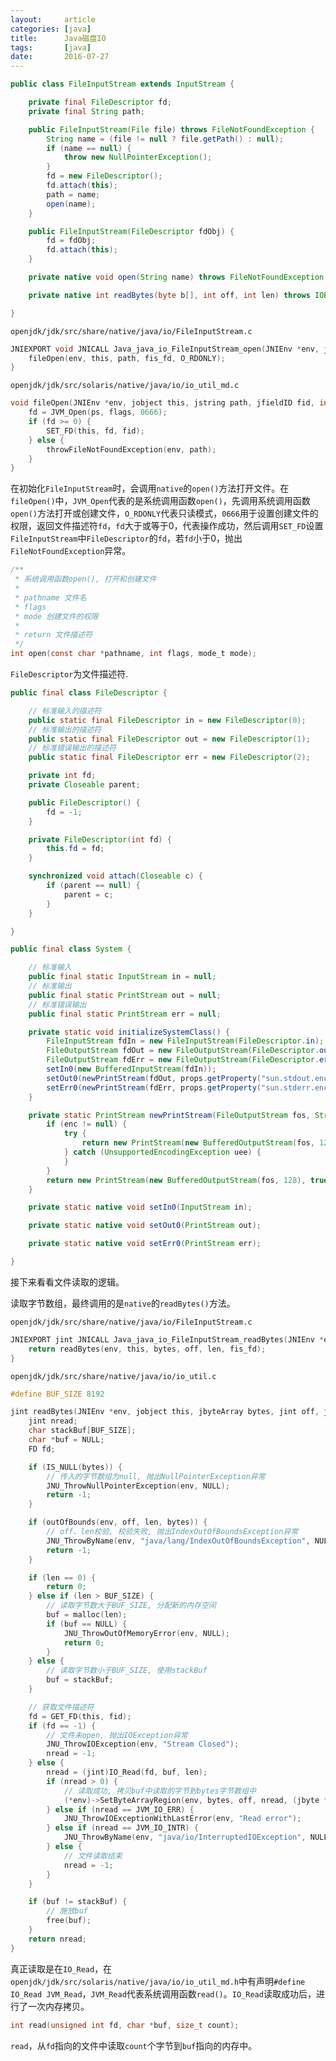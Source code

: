 ```yaml
---
layout:     article
categories: [java]
title:      Java磁盘IO
tags:       [java]
date:       2016-07-27
---
```


```java
public class FileInputStream extends InputStream {

    private final FileDescriptor fd;
    private final String path;

    public FileInputStream(File file) throws FileNotFoundException {
        String name = (file != null ? file.getPath() : null);
        if (name == null) {
            throw new NullPointerException();
        }
        fd = new FileDescriptor();
        fd.attach(this);
        path = name;
        open(name);
    }

    public FileInputStream(FileDescriptor fdObj) {
        fd = fdObj;
        fd.attach(this);
    }

    private native void open(String name) throws FileNotFoundException;

    private native int readBytes(byte b[], int off, int len) throws IOException;

}
```

`openjdk/jdk/src/share/native/java/io/FileInputStream.c`

```c
JNIEXPORT void JNICALL Java_java_io_FileInputStream_open(JNIEnv *env, jobject this, jstring path) {
    fileOpen(env, this, path, fis_fd, O_RDONLY);
}
```

`openjdk/jdk/src/solaris/native/java/io/io_util_md.c`

```c
void fileOpen(JNIEnv *env, jobject this, jstring path, jfieldID fid, int flags) {
    fd = JVM_Open(ps, flags, 0666);
    if (fd >= 0) {
        SET_FD(this, fd, fid);
    } else {
        throwFileNotFoundException(env, path);
    }
}
```

在初始化`FileInputStream`时，会调用`native`的`open()`方法打开文件。在`fileOpen()`中，`JVM_Open`代表的是系统调用函数`open()`，先调用系统调用函数`open()`方法打开或创建文件，`O_RDONLY`代表只读模式，`0666`用于设置创建文件的权限，返回文件描述符`fd`，`fd`大于或等于0，代表操作成功，然后调用`SET_FD`设置`FileInputStream`中`FileDescriptor`的`fd`，若`fd`小于0，抛出`FileNotFoundException`异常。

```c
/**
 * 系统调用函数open(), 打开和创建文件
 * 
 * pathname 文件名
 * flags 
 * mode 创建文件的权限
 * 
 * return 文件描述符
 */
int open(const char *pathname, int flags, mode_t mode);
```

`FileDescriptor`为文件描述符.

```java
public final class FileDescriptor {

    // 标准输入的描述符
    public static final FileDescriptor in = new FileDescriptor(0);
    // 标准输出的描述符
    public static final FileDescriptor out = new FileDescriptor(1);
    // 标准错误输出的描述符
    public static final FileDescriptor err = new FileDescriptor(2);

    private int fd;
    private Closeable parent;

    public FileDescriptor() {
        fd = -1;
    }

    private FileDescriptor(int fd) {
        this.fd = fd;
    }

    synchronized void attach(Closeable c) {
        if (parent == null) {
            parent = c;
        }
    }

}
```

```java
public final class System {

    // 标准输入
    public final static InputStream in = null;
    // 标准输出
    public final static PrintStream out = null;
    // 标准错误输出
    public final static PrintStream err = null;

    private static void initializeSystemClass() {
        FileInputStream fdIn = new FileInputStream(FileDescriptor.in);
        FileOutputStream fdOut = new FileOutputStream(FileDescriptor.out);
        FileOutputStream fdErr = new FileOutputStream(FileDescriptor.err);
        setIn0(new BufferedInputStream(fdIn));
        setOut0(newPrintStream(fdOut, props.getProperty("sun.stdout.encoding")));
        setErr0(newPrintStream(fdErr, props.getProperty("sun.stderr.encoding")));
    }

    private static PrintStream newPrintStream(FileOutputStream fos, String enc) {
        if (enc != null) {
            try {
                return new PrintStream(new BufferedOutputStream(fos, 128), true, enc);
            } catch (UnsupportedEncodingException uee) {
            }
        }
        return new PrintStream(new BufferedOutputStream(fos, 128), true);
    }

    private static native void setIn0(InputStream in);

    private static native void setOut0(PrintStream out);

    private static native void setErr0(PrintStream err);

}
```

接下来看看文件读取的逻辑。

读取字节数组，最终调用的是`native`的`readBytes()`方法。

`openjdk/jdk/src/share/native/java/io/FileInputStream.c`

```c
JNIEXPORT jint JNICALL Java_java_io_FileInputStream_readBytes(JNIEnv *env, jobject this, jbyteArray bytes, jint off, jint len) {
    return readBytes(env, this, bytes, off, len, fis_fd);
}
```

`openjdk/jdk/src/share/native/java/io/io_util.c`

```c
#define BUF_SIZE 8192

jint readBytes(JNIEnv *env, jobject this, jbyteArray bytes, jint off, jint len, jfieldID fid) {
    jint nread;
    char stackBuf[BUF_SIZE];
    char *buf = NULL;
    FD fd;

    if (IS_NULL(bytes)) {
        // 传入的字节数组为null, 抛出NullPointerException异常
        JNU_ThrowNullPointerException(env, NULL);
        return -1;
    }

    if (outOfBounds(env, off, len, bytes)) {
        // off、len校验, 校验失败, 抛出IndexOutOfBoundsException异常
        JNU_ThrowByName(env, "java/lang/IndexOutOfBoundsException", NULL);
        return -1;
    }

    if (len == 0) {
        return 0;
    } else if (len > BUF_SIZE) {
        // 读取字节数大于BUF_SIZE, 分配新的内存空间
        buf = malloc(len);
        if (buf == NULL) {
            JNU_ThrowOutOfMemoryError(env, NULL);
            return 0;
        }
    } else {
        // 读取字节数小于BUF_SIZE, 使用stackBuf
        buf = stackBuf;
    }

    // 获取文件描述符
    fd = GET_FD(this, fid);
    if (fd == -1) {
        // 文件未open, 抛出IOException异常
        JNU_ThrowIOException(env, "Stream Closed");
        nread = -1;
    } else {
        nread = (jint)IO_Read(fd, buf, len);
        if (nread > 0) {
            // 读取成功, 拷贝buf中读取的字节到bytes字节数组中
            (*env)->SetByteArrayRegion(env, bytes, off, nread, (jbyte *)buf);
        } else if (nread == JVM_IO_ERR) {
            JNU_ThrowIOExceptionWithLastError(env, "Read error");
        } else if (nread == JVM_IO_INTR) {
            JNU_ThrowByName(env, "java/io/InterruptedIOException", NULL);
        } else {
            // 文件读取结束
            nread = -1;
        }
    }

    if (buf != stackBuf) {
        // 施放buf
        free(buf);
    }
    return nread;
}
```

真正读取是在`IO_Read`，在`openjdk/jdk/src/solaris/native/java/io/io_util_md.h`中有声明`#define IO_Read JVM_Read`，`JVM_Read`代表系统调用函数`read()`。`IO_Read`读取成功后，进行了一次内存拷贝。

```c
int read(unsigned int fd, char *buf, size_t count);
```

`read`，从`fd`指向的文件中读取`count`个字节到`buf`指向的内存中。
